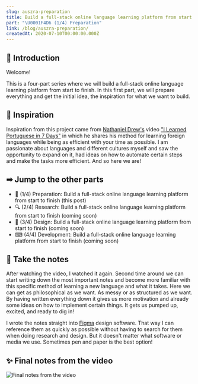 ```yaml
---
slug: auszra-preparation
title: Build a full-stack online language learning platform from start to finish
part: "\U0001F4D6 (1/4) Preparation"
link: /blog/auszra-preparation/
createdAt: 2020-07-10T00:00:00.000Z
---
```

## 👋 Introduction

Welcome!

This is a four-part series where we will build a full-stack online language learning platform from start to finish. In this first part, we will prepare everything and get the initial idea, the inspiration for what we want to build.

## 💭 Inspiration

Inspiration from this project came from [Nathaniel Drew's](https://www.youtube.com/nathanieldrewofficial) video ["I Learned Portuguese in 7 Days"](https://www.youtube.com/watch?v=lhcvejeAB0E) in which he shares his method for learning foreign languages while being as efficient with your time as possible. I am passionate about languages and different cultures myself and saw the opportunity to expand on it, had ideas on how to automate certain steps and make the tasks more efficient. And so here we are!

## ➡ Jump to the other parts

* <span class="current-post">📖 (1/4) Preparation: Build a full-stack online language learning platform from start to finish (this post)</span>
* <span class="coming-soon-post">🔍 (2/4) Research: Build a full-stack online language learning platform from start to finish (coming soon)</span>
* <span class="coming-soon-post">🎨 (3/4) Design: Build a full-stack online language learning platform from start to finish (coming soon)</span>
* <span class="coming-soon-post">⌨ (4/4) Development: Build a full-stack online language learning platform from start to finish (coming soon)</span>

## 📝 Take the notes

After watching the video, I watched it again. Second time around we can start writing down the most important notes and become more familiar with this specific method of learning a new language and what it takes. Here we can get as philosophical as we want. As messy or as structured as we want. By having written everything down it gives us more motivation and already some ideas on how to implement certain things. It gets us pumped up, excited, and ready to dig in!

I wrote the notes straight into [Figma](https://www.figma.com) design software. That way I can reference them as quickly as possible without having to search for them when doing research and design. But it doesn't matter what software or media we use. Sometimes pen and paper is the best option!

## ✨ Final notes from the video

<div class="large">

![Final notes from the video](/uploads/auszra-final-notes-from-the-video.png)

</div>
